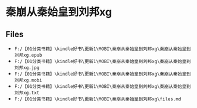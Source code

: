 # 秦崩从秦始皇到刘邦xg

## Files

- `F:/【01分类书籍】\kindle好书\更新1\MOBI\秦崩从秦始皇到刘邦xg\秦崩从秦始皇到刘邦xg.epub`
- `F:/【01分类书籍】\kindle好书\更新1\MOBI\秦崩从秦始皇到刘邦xg\秦崩从秦始皇到刘邦xg.jpg`
- `F:/【01分类书籍】\kindle好书\更新1\MOBI\秦崩从秦始皇到刘邦xg\秦崩从秦始皇到刘邦xg.mobi`
- `F:/【01分类书籍】\kindle好书\更新1\MOBI\秦崩从秦始皇到刘邦xg\秦崩从秦始皇到刘邦xg.txt`
- `F:/【01分类书籍】\kindle好书\更新1\MOBI\秦崩从秦始皇到刘邦xg\files.md`

